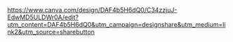 https://www.canva.com/design/DAF4b5H6dQ0/C34zzjuJ-EdwMD5ULDWr0A/edit?utm_content=DAF4b5H6dQ0&utm_campaign=designshare&utm_medium=link2&utm_source=sharebutton 
